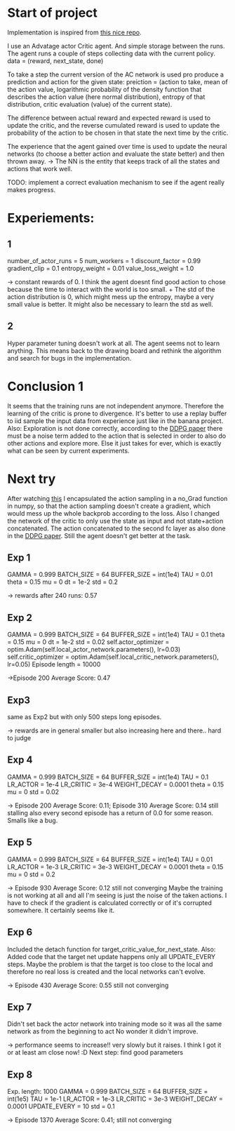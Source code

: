 # Start of project

Implementation is inspired from [this nice repo](https://github.com/ShangtongZhang/DeepRL/blob/master/examples.py#L384).

I use an Advatage actor Critic agent. And simple storage between the runs.
The agent runs a couple of steps collecting data with the current policy.
data = (reward, next_state, done)

To take a step the current version of the AC network is used pro produce a prediction and action for the given state:
preiction = (action to take, mean of the action value, logarithmic probability of the density function
that describes the action value (here normal distribution), entropy of that distribution,
 critic evaluation (value) of the current state).

The difference between actual reward and expected reward is used to update the critic, and the reverse cumulated reward
is used to update the probability of the action to be chosen in that state the next time by the critic.

The experience that the agent gained over time is used to update the neural networks (to choose a better action and evaluate the
state better) and then thrown away. -> The NN is the entity that keeps track of all the states and actions that work well.

TODO: implement a correct evaluation mechanism to see if the agent really makes progress.

# Experiements:
## 1
number_of_actor_runs = 5
num_workers = 1
discount_factor = 0.99
gradient_clip = 0.1
entropy_weight = 0.01
value_loss_weight = 1.0

-> constant rewards of 0. I think the agent doesnt find good action to chose because the time to interact with the world is
too small. + The std of the action distribution is 0, which might mess up the entropy, maybe a very small value is better.
It might also be necessary to learn the std as well.

## 2
Hyper parameter tuning doesn't work at all. The agent seems not to learn anything. This means back to the drawing board
and rethink the algorithm and search for bugs in the implementation.

# Conclusion 1

It seems that the training runs are not independent anymore. Therefore the learning of the critic is prone to
divergence. It's better to use a replay buffer to iid sample the input data from experience just like in the
banana project. Also: Exploration is not done correctly, according to the [DDPG paper](https://arxiv.org/pdf/1509.02971.pdf)
there must be a noise term added to the action that is selected in order to also do other actions and explore more.
Else it just takes for ever, which is exactly what can be seen by current experiments.

# Next try
After watching [this](https://www.youtube.com/watch?v=08V9r3NgFSE&t=311s) I encapsulated the action sampling in a
no_Grad function in numpy, so that the action sampling doesn't create a gradient, which would mess up the whole
backprob according to the loss.
Also I changed the network of the critic to only use the state as input and not state+action concatenated. The action
concatenated to the second fc layer as also done in the [DDPG paper](https://arxiv.org/pdf/1509.02971.pdf).
Still the agent doesn't get better at the task.

## Exp 1
GAMMA = 0.999
BATCH_SIZE = 64
BUFFER_SIZE = int(1e4)
TAU = 0.01
theta = 0.15
mu = 0
dt = 1e-2
std = 0.2

-> rewards after 240 runs: 0.57

## Exp 2
GAMMA = 0.999
BATCH_SIZE = 64
BUFFER_SIZE = int(1e4)
TAU = 0.1
theta = 0.15
mu = 0
dt = 1e-2
std = 0.02
self.actor_optimizer = optim.Adam(self.local_actor_network.parameters(), lr=0.03)
self.critic_optimizer = optim.Adam(self.local_critic_network.parameters(), lr=0.05)
Episode length = 10000

->Episode 200	Average Score: 0.47

## Exp3
same as Exp2 but with only 500 steps long episodes.

-> rewards are in general smaller but also increasing here and there.. hard to judge

## Exp 4
GAMMA = 0.999
BATCH_SIZE = 64
BUFFER_SIZE = int(1e4)
TAU = 0.1
LR_ACTOR = 1e-4
LR_CRITIC = 3e-4
WEIGHT_DECAY = 0.0001
theta = 0.15
mu = 0
std = 0.02

-> Episode 200	Average Score: 0.11;
 Episode 310	Average Score: 0.14
 still stalling also every second episode has a return of 0.0 for some reason.
Smalls like a bug.

## Exp 5
GAMMA = 0.999
BATCH_SIZE = 64
BUFFER_SIZE = int(1e4)
TAU = 0.01
LR_ACTOR = 1e-3
LR_CRITIC = 3e-3
WEIGHT_DECAY = 0.0001
theta = 0.15
mu = 0
std = 0.2

-> Episode 930	Average Score: 0.12
still not converging
Maybe the training is not working at all and all I'm seeing is just the noise of the taken actions.
I have to check if the gradient is calculated correctly or of it's corrupted somewhere. It certainly seems like it.

## Exp 6
Included the detach function for target_critic_value_for_next_state.
Also: Added code that the target net update happens only all UPDATE_EVERY steps. Maybe the problem is that
the target is too close to the local and therefore no real loss is created and the local networks can't evolve.

-> Episode 430	Average Score: 0.55
still not converging

## Exp 7
Didn't set back the actor network into training mode so it was all the same network as from the beginning to act
No wonder it didn't improve.

-> performance seems to increase!! very slowly but it raises. I think I got it or at least am close now! :D
Next step: find good parameters

## Exp 8
Exp. length: 1000
GAMMA = 0.999
BATCH_SIZE = 64
BUFFER_SIZE = int(1e5)
TAU = 1e-1
LR_ACTOR = 1e-3
LR_CRITIC = 3e-3
WEIGHT_DECAY = 0.0001
UPDATE_EVERY = 10
std = 0.1

-> Episode 1370	Average Score: 0.41; still not converging
